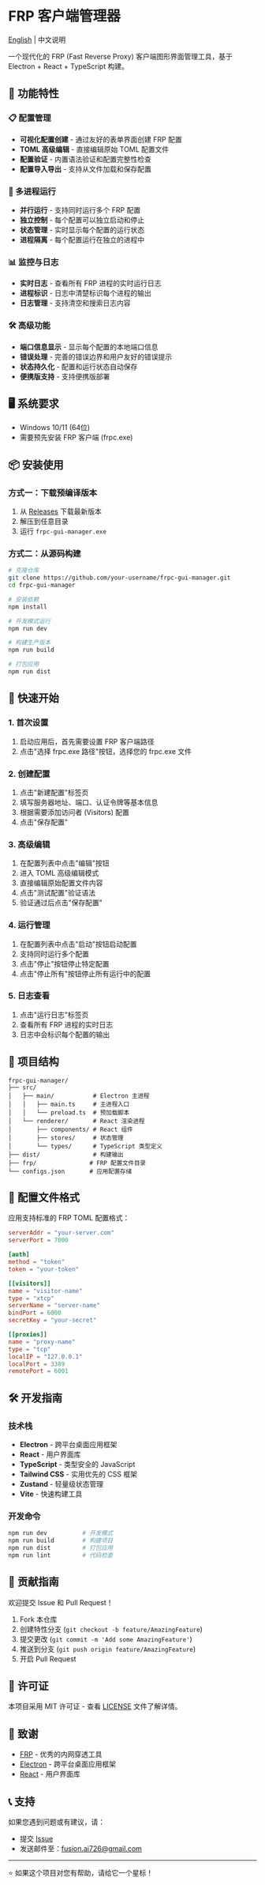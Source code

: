 # FRP 客户端管理器

[English](README.md) | 中文说明

一个现代化的 FRP (Fast Reverse Proxy) 客户端图形界面管理工具，基于 Electron + React + TypeScript 构建。

## 🌟 功能特性

### 📋 配置管理
- **可视化配置创建** - 通过友好的表单界面创建 FRP 配置
- **TOML 高级编辑** - 直接编辑原始 TOML 配置文件
- **配置验证** - 内置语法验证和配置完整性检查
- **配置导入导出** - 支持从文件加载和保存配置

### 🚀 多进程运行
- **并行运行** - 支持同时运行多个 FRP 配置
- **独立控制** - 每个配置可以独立启动和停止
- **状态管理** - 实时显示每个配置的运行状态
- **进程隔离** - 每个配置运行在独立的进程中

### 📊 监控与日志
- **实时日志** - 查看所有 FRP 进程的实时运行日志
- **进程标识** - 日志中清楚标识每个进程的输出
- **日志管理** - 支持清空和搜索日志内容

### 🛠️ 高级功能
- **端口信息显示** - 显示每个配置的本地端口信息
- **错误处理** - 完善的错误边界和用户友好的错误提示
- **状态持久化** - 配置和运行状态自动保存
- **便携版支持** - 支持便携版部署

## 🖥️ 系统要求

- Windows 10/11 (64位)
- 需要预先安装 FRP 客户端 (frpc.exe)

## 📦 安装使用

### 方式一：下载预编译版本
1. 从 [Releases](https://github.com/hyper-fa/frpc_manager/releases) 下载最新版本
2. 解压到任意目录
3. 运行 `frpc-gui-manager.exe`

### 方式二：从源码构建
```bash
# 克隆仓库
git clone https://github.com/your-username/frpc-gui-manager.git
cd frpc-gui-manager

# 安装依赖
npm install

# 开发模式运行
npm run dev

# 构建生产版本
npm run build

# 打包应用
npm run dist
```

## 🚀 快速开始

### 1. 首次设置
1. 启动应用后，首先需要设置 FRP 客户端路径
2. 点击"选择 frpc.exe 路径"按钮，选择您的 frpc.exe 文件

### 2. 创建配置
1. 点击"新建配置"标签页
2. 填写服务器地址、端口、认证令牌等基本信息
3. 根据需要添加访问者 (Visitors) 配置
4. 点击"保存配置"

### 3. 高级编辑
1. 在配置列表中点击"编辑"按钮
2. 进入 TOML 高级编辑模式
3. 直接编辑原始配置文件内容
4. 点击"测试配置"验证语法
5. 验证通过后点击"保存配置"

### 4. 运行管理
1. 在配置列表中点击"启动"按钮启动配置
2. 支持同时运行多个配置
3. 点击"停止"按钮停止特定配置
4. 点击"停止所有"按钮停止所有运行中的配置

### 5. 日志查看
1. 点击"运行日志"标签页
2. 查看所有 FRP 进程的实时日志
3. 日志中会标识每个配置的输出

## 📁 项目结构

```
frpc-gui-manager/
├── src/
│   ├── main/           # Electron 主进程
│   │   ├── main.ts     # 主进程入口
│   │   └── preload.ts  # 预加载脚本
│   └── renderer/       # React 渲染进程
│       ├── components/ # React 组件
│       ├── stores/     # 状态管理
│       └── types/      # TypeScript 类型定义
├── dist/               # 构建输出
├── frp/               # FRP 配置文件目录
└── configs.json       # 应用配置存储
```

## 🔧 配置文件格式

应用支持标准的 FRP TOML 配置格式：

```toml
serverAddr = "your-server.com"
serverPort = 7000

[auth]
method = "token"
token = "your-token"

[[visitors]]
name = "visitor-name"
type = "xtcp"
serverName = "server-name"
bindPort = 6000
secretKey = "your-secret"

[[proxies]]
name = "proxy-name"
type = "tcp"
localIP = "127.0.0.1"
localPort = 3389
remotePort = 6001
```

## 🛠️ 开发指南

### 技术栈
- **Electron** - 跨平台桌面应用框架
- **React** - 用户界面库
- **TypeScript** - 类型安全的 JavaScript
- **Tailwind CSS** - 实用优先的 CSS 框架
- **Zustand** - 轻量级状态管理
- **Vite** - 快速构建工具

### 开发命令
```bash
npm run dev          # 开发模式
npm run build        # 构建项目
npm run dist         # 打包应用
npm run lint         # 代码检查
```

## 🤝 贡献指南

欢迎提交 Issue 和 Pull Request！

1. Fork 本仓库
2. 创建特性分支 (`git checkout -b feature/AmazingFeature`)
3. 提交更改 (`git commit -m 'Add some AmazingFeature'`)
4. 推送到分支 (`git push origin feature/AmazingFeature`)
5. 开启 Pull Request

## 📄 许可证

本项目采用 MIT 许可证 - 查看 [LICENSE](LICENSE) 文件了解详情。

## 🙏 致谢

- [FRP](https://github.com/fatedier/frp) - 优秀的内网穿透工具
- [Electron](https://electronjs.org/) - 跨平台桌面应用框架
- [React](https://reactjs.org/) - 用户界面库

## 📞 支持

如果您遇到问题或有建议，请：
- 提交 [Issue](https://github.com/your-username/frpc-gui-manager/issues)
- 发送邮件至：fusion.ai726@gmail.com

---

⭐ 如果这个项目对您有帮助，请给它一个星标！


